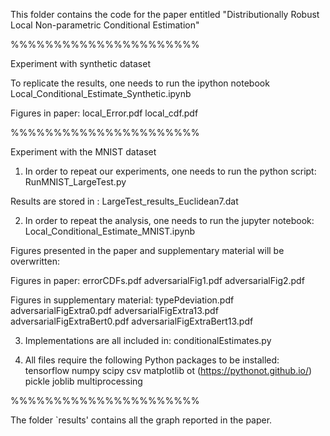 This folder contains the code for the paper entitled "Distributionally Robust Local Non-parametric Conditional Estimation"

%%%%%%%%%%%%%%%%%%%%%%

Experiment with synthetic dataset

To replicate the results, one needs to run the ipython notebook Local_Conditional_Estimate_Synthetic.ipynb

Figures in paper:
local_Error.pdf
local_cdf.pdf

%%%%%%%%%%%%%%%%%%%%%%

Experiment with the MNIST dataset 

1) In order to repeat our experiments, one needs to run the python script: 
RunMNIST_LargeTest.py

Results are stored in : LargeTest_results_Euclidean7.dat

2) In order to repeat the analysis, one needs to run the jupyter notebook:
Local_Conditional_Estimate_MNIST.ipynb

Figures presented in the paper and supplementary material will be overwritten:

Figures in paper:
errorCDFs.pdf
adversarialFig1.pdf
adversarialFig2.pdf

Figures in supplementary material:
typePdeviation.pdf
adversarialFigExtra0.pdf
adversarialFigExtra13.pdf
adversarialFigExtraBert0.pdf
adversarialFigExtraBert13.pdf

3) Implementations are all included in:
conditionalEstimates.py

4) All files require the following Python packages to be installed:
tensorflow
numpy
scipy
csv
matplotlib
ot (https://pythonot.github.io/)
pickle
joblib
multiprocessing

%%%%%%%%%%%%%%%%%%%%%%

The folder `results' contains all the graph reported in the paper.
